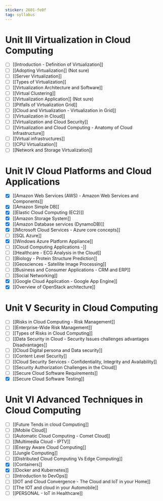 ```yaml
---
sticker: 2601-fe0f
tag: syllabus
---
```

# Unit III Virtualization in Cloud Computing
- [ ] [[Introduction - Definition of Virtualization]]
- [ ] [[Adopting Virtualization]] (Not sure)
- [ ] [[Server Virtualization]]
- [ ] [[Types of Virtualization]]
- [ ] [[Virtualization Architecture and Software]]
- [ ] [[Virtual Clustering]]
- [ ] [[Virtualization Application]] (Not sure)
- [ ] [[Pitfalls of Virtualization Grid]]
- [ ] [[Cloud and Virtualization - Virtualization in Grid]]
- [ ] [[Virtualization in Cloud]]
- [ ] [[Virtualization and Cloud Security]]
- [ ] [[Virtualization and Cloud Computing - Anatomy of Cloud Infrastructure]]
- [ ] [[Virtual infrastructures]]
- [ ] [[CPU Virtualization]]
- [ ] [[Network and Storage Virtualization]]
# Unit IV Cloud Platforms and Cloud Applications
- [x] [[Amazon Web Services (AWS) - Amazon Web Services and Components]]
- [x] [[Amazon Simple DB]]
- [x] [[Elastic Cloud Computing (EC2)]]
- [x] [[Amazon Storage System]]
- [x] [[Amazon Database services (DynamoDB)]]
- [x] [[Microsoft Cloud Services - Azure core concepts]]
- [ ] [[SQL Azure]]
- [x] [[Windows Azure Platform Appliance]]
- [ ] [[Cloud Computing Applications -]]
- [ ] [[Healthcare - ECG Analysis in the Cloud]]
- [ ] [[Biology - Protein Structure Prediction]]
- [ ] [[Geosciences - Satellite Image Processing]]
- [ ] [[Business and Consumer Applications - CRM and ERP]]
- [ ] [[Social Networking]]
- [x] [[Google Cloud Application - Google App Engine]]
- [x] [[Overview of OpenStack architecture]]
  
# Unit V Security in Cloud Computing
- [ ] [[Risks in Cloud Computing - Risk Management]]
- [ ] [[Enterprise-Wide Risk Management]]
- [ ] [[Types of Risks in Cloud Computing]]
- [ ] [[Data Security in Cloud - Security Issues challenges advantages Disadvantages]]
- [ ] [[Cloud Digital persona and Data security]]
- [ ] [[Content Level Security]]
- [ ] [[Cloud Security Services - Confidentiality, Integrity and Availability]]
- [ ] [[Security Authorization Challenges in the Cloud]]
- [ ] [[Secure Cloud Software Requirements]]
- [x] [[Secure Cloud Software Testing]]
  
# Unit VI Advanced Techniques in Cloud Computing
- [ ] [[Future Tends in cloud Computing]]
- [ ] [[Mobile Cloud]]
- [ ] [[Automatic Cloud Computing - Comet Cloud]]
- [ ] [[Multimedia Cloud - IPTV]]
- [ ] [[Energy Aware Cloud Computing]]
- [ ] [[Jungle Computing]]
- [ ] [[Distributed Cloud Computing Vs Edge Computing]]
- [x] [[Containers]]
- [x] [[Docker and Kubernetes]]
- [ ] [[Introduction to DevOps]]
- [ ] [[IOT and Cloud Convergence - The Cloud and IoT in your Home]]
- [ ] [[The IOT and cloud in your Automobile]]
- [ ] [[PERSONAL - IoT in Healthcare]]